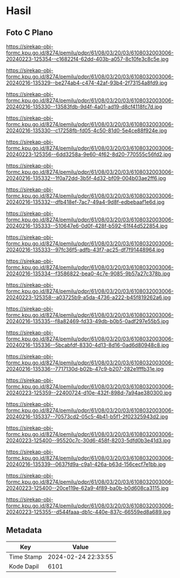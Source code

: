 # Hasil

## Foto C Plano

https://sirekap-obj-formc.kpu.go.id/8274/pemilu/pdpr/61/08/03/20/03/6108032003006-20240223-125354--c16822f4-62dd-403b-a057-8c10fe3c8c5e.jpg

https://sirekap-obj-formc.kpu.go.id/8274/pemilu/pdpr/61/08/03/20/03/6108032003006-20240216-135329--be274ab4-c474-42af-93b4-2f73154a8fd9.jpg

https://sirekap-obj-formc.kpu.go.id/8274/pemilu/pdpr/61/08/03/20/03/6108032003006-20240216-135330--13583fdb-9d4f-4a01-ad19-d8cf4118fc7d.jpg

https://sirekap-obj-formc.kpu.go.id/8274/pemilu/pdpr/61/08/03/20/03/6108032003006-20240216-135330--c17258fb-fd05-4c50-81d0-5e4ce88f924e.jpg

https://sirekap-obj-formc.kpu.go.id/8274/pemilu/pdpr/61/08/03/20/03/6108032003006-20240223-125356--6dd3258a-9e60-4f62-8d20-770555c56fd2.jpg

https://sirekap-obj-formc.kpu.go.id/8274/pemilu/pdpr/61/08/03/20/03/6108032003006-20240216-135332--1f0a72dd-3b5f-4d32-bf09-004b03ae2ff6.jpg

https://sirekap-obj-formc.kpu.go.id/8274/pemilu/pdpr/61/08/03/20/03/6108032003006-20240216-135332--dfb418ef-7ac7-49a4-9d8f-edbebaaf1e6d.jpg

https://sirekap-obj-formc.kpu.go.id/8274/pemilu/pdpr/61/08/03/20/03/6108032003006-20240216-135333--510647e6-0d0f-428f-b592-61f44d522854.jpg

https://sirekap-obj-formc.kpu.go.id/8274/pemilu/pdpr/61/08/03/20/03/6108032003006-20240216-135333--97fc36f5-adfb-43f7-ac25-df7f91448964.jpg

https://sirekap-obj-formc.kpu.go.id/8274/pemilu/pdpr/61/08/03/20/03/6108032003006-20240216-135334--f3586822-bea0-4c7e-9085-9b57a27c378b.jpg

https://sirekap-obj-formc.kpu.go.id/8274/pemilu/pdpr/61/08/03/20/03/6108032003006-20240223-125358--a03725b9-a5da-4736-a222-b45f819262a6.jpg

https://sirekap-obj-formc.kpu.go.id/8274/pemilu/pdpr/61/08/03/20/03/6108032003006-20240216-135335--f8a82469-fd33-49db-b0b5-0adf297e55b5.jpg

https://sirekap-obj-formc.kpu.go.id/8274/pemilu/pdpr/61/08/03/20/03/6108032003006-20240216-135336--5bcabfdf-8330-4d13-8d16-0ad6d80948c8.jpg

https://sirekap-obj-formc.kpu.go.id/8274/pemilu/pdpr/61/08/03/20/03/6108032003006-20240216-135336--7717130d-b02b-47c9-b207-282e1fffb31e.jpg

https://sirekap-obj-formc.kpu.go.id/8274/pemilu/pdpr/61/08/03/20/03/6108032003006-20240223-125359--22400724-d10e-432f-898d-7a94ae380300.jpg

https://sirekap-obj-formc.kpu.go.id/8274/pemilu/pdpr/61/08/03/20/03/6108032003006-20240216-135337--70573cd2-05c5-4b41-b5f1-2f02325943d2.jpg

https://sirekap-obj-formc.kpu.go.id/8274/pemilu/pdpr/61/08/03/20/03/6108032003006-20240223-125400--95520c7c-30d6-458f-8203-5dfd0b3e41d3.jpg

https://sirekap-obj-formc.kpu.go.id/8274/pemilu/pdpr/61/08/03/20/03/6108032003006-20240216-135339--0637fd9a-c9a1-426a-b63d-156cecf7e1bb.jpg

https://sirekap-obj-formc.kpu.go.id/8274/pemilu/pdpr/61/08/03/20/03/6108032003006-20240223-125400--20ce119e-62a9-4f89-ba0b-b0d608ca3115.jpg

https://sirekap-obj-formc.kpu.go.id/8274/pemilu/pdpr/61/08/03/20/03/6108032003006-20240223-125355--d544faaa-db1c-440e-837c-66559ed8a689.jpg


## Metadata

| Key        | Value               |
| ---------- | ------------------- |
| Time Stamp | 2024-02-24 22:33:55 |
| Kode Dapil | 6101                |



